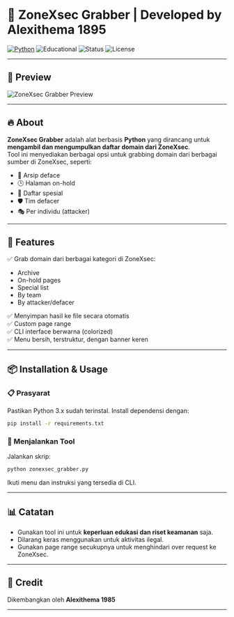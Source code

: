 # 🎯 ZoneXsec Grabber | Developed by Alexithema 1895

[![Python](https://img.shields.io/badge/Made%20with-Python-blue)](https://python.org)
![Educational](https://img.shields.io/badge/Purpose-Education%20Only-orange)
![Status](https://img.shields.io/badge/Status-Stable-green)
![License](https://img.shields.io/badge/License-Restricted-important)

---

## 📸 Preview

![ZoneXsec Grabber Preview](https://raw.githubusercontent.com/alexithema/grabber-domain/refs/heads/main/preview.png)

---

## 🔥 About

**ZoneXsec Grabber** adalah alat berbasis **Python** yang dirancang untuk **mengambil dan mengumpulkan daftar domain dari ZoneXsec**.  
Tool ini menyediakan berbagai opsi untuk grabbing domain dari berbagai sumber di ZoneXsec, seperti:

- 📄 Arsip deface
- 🕒 Halaman on-hold
- 📝 Daftar spesial
- 🛡️ Tim defacer
- 🎭 Per individu (attacker)

---

## 📜 Features

✅ Grab domain dari berbagai kategori di ZoneXsec:
- Archive
- On-hold pages
- Special list
- By team
- By attacker/defacer  

✅ Menyimpan hasil ke file secara otomatis  
✅ Custom page range  
✅ CLI interface berwarna (colorized)  
✅ Menu bersih, terstruktur, dengan banner keren  

---

## 📦 Installation & Usage

### 📋 Prasyarat

Pastikan Python 3.x sudah terinstal. Install dependensi dengan:

```bash
pip install -r requirements.txt
````

### 🚀 Menjalankan Tool

Jalankan skrip:

```bash
python zonexsec_grabber.py
```

Ikuti menu dan instruksi yang tersedia di CLI.

---

## 📊 Catatan

* Gunakan tool ini untuk **keperluan edukasi dan riset keamanan** saja.
* Dilarang keras menggunakan untuk aktivitas ilegal.
* Gunakan page range secukupnya untuk menghindari over request ke ZoneXsec.

---

## 📣 Credit

Dikembangkan oleh **Alexithema 1985**

---
